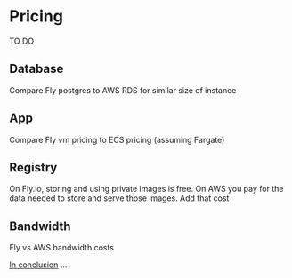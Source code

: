 # Pricing

TO DO

## Database

Compare Fly postgres to AWS RDS for similar size of instance

## App

Compare Fly vm pricing to ECS pricing (assuming Fargate)

## Registry

On Fly.io, storing and using private images is free. On AWS you pay for the data needed to store and serve those images. Add that cost

## Bandwidth

Fly vs AWS bandwidth costs

[In conclusion](/docs/10-in-conclusion.md) ...
